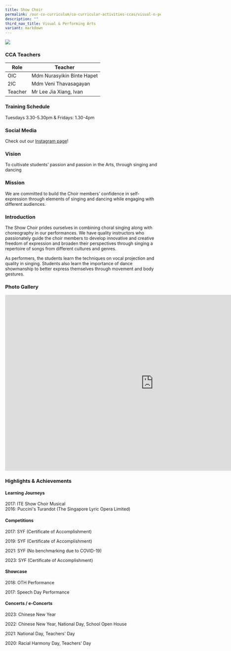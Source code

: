 ```yaml
---
title: Show Choir
permalink: /our-co-curriculum/co-curricular-activities-ccas/visual-n-performing-arts/show-choir/
description: ""
third_nav_title: Visual & Performing Arts
variant: markdown
---
```

![](/images/showchoir2023.jpg)

### CCA Teachers

| Role | Teacher |
|---|---|
| OIC | Mdm Nurasyikin Binte Hapet |
| 2IC | Mdm Veni Thavasagayan |
| Teacher | Mr Lee Jia Xiang, Ivan |

### Training Schedule
Tuesdays 3.30-5.30pm &amp; Fridays: 1.30-4pm

### Social Media 
Check out our [Instagram page](https://www.instagram.com/tpsspulse/)! 

### Vision 
To cultivate students’ passion and passion in the Arts, through singing and dancing

### Mission 
We are committed to build the Choir members’ confidence in self-expression through elements of singing and dancing while engaging with different audiences.


### Introduction 
The Show Choir prides ourselves in combining choral singing along with choreography in our performances. We have quality instructors who passionately guide the choir members to develop innovative and creative freedom of expression and broaden their perspectives through singing a repertoire of songs from different cultures and genres. 

As performers, the students learn the techniques on vocal projection and quality in singing. Students also learn the importance of dance showmanship to better express themselves through movement and body gestures.

### Photo Gallery 
<iframe src="https://docs.google.com/presentation/d/e/2PACX-1vTQMvMnjIF_Bn6A4dpEnRQnyvjn4rcxCnk_Wt8q6TD2k3E3orBTd91kCNo_vlehavNpgMeyM-Rq-VQR/embed?start=true&amp;loop=true&amp;delayms=3000" frameborder="0" width="960" height="569" allowfullscreen="true"></iframe>

### Highlights &amp; Achievements
#### Learning Journeys
2017: ITE Show Choir Musical<br>
2016: Puccini's Turandot (The Singapore Lyric Opera Limited)
#### Competitions
2017: SYF (Certificate of Accomplishment)

2019: SYF (Certificate of Accomplishment) 

2021: SYF (No benchmarking due to COVID-19)

2023: SYF (Certificate of Accomplishment)
#### Showcase
2018: OTH Performance

2017: Speech Day Performance
#### Concerts / e-Concerts
2023: Chinese New Year

2022: Chinese New Year, National Day, School Open House

2021: National Day, Teachers' Day

2020: Racial Harmony Day, Teachers' Day
